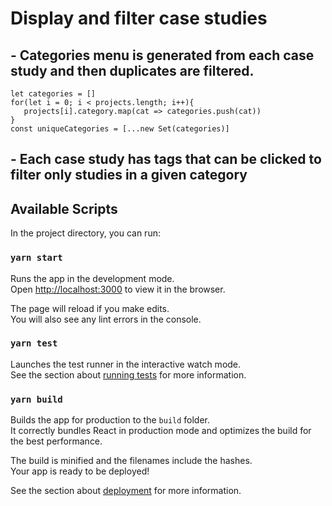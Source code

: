 # Display and filter case studies

## - Categories menu is generated from each case study and then duplicates are filtered.
```
let categories = []
for(let i = 0; i < projects.length; i++){
   projects[i].category.map(cat => categories.push(cat))
}
const uniqueCategories = [...new Set(categories)]
```

## - Each case study has tags that can be clicked to filter only studies in a given category


## Available Scripts

In the project directory, you can run:

### `yarn start`

Runs the app in the development mode.\
Open [http://localhost:3000](http://localhost:3000) to view it in the browser.

The page will reload if you make edits.\
You will also see any lint errors in the console.

### `yarn test`

Launches the test runner in the interactive watch mode.\
See the section about [running tests](https://facebook.github.io/create-react-app/docs/running-tests) for more information.

### `yarn build`

Builds the app for production to the `build` folder.\
It correctly bundles React in production mode and optimizes the build for the best performance.

The build is minified and the filenames include the hashes.\
Your app is ready to be deployed!

See the section about [deployment](https://facebook.github.io/create-react-app/docs/deployment) for more information.

